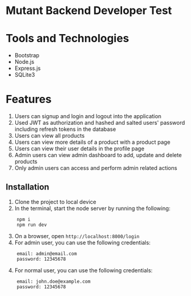 # Mutant Backend Developer Test

# Tools and Technologies

-   Bootstrap
-   Node.js
-   Express.js
-   SQLite3

# Features

1. Users can signup and login and logout into the application 
2. Used JWT as authorization and hashed and salted users' password including refresh tokens in the database
3. Users can view all products
4. Users can view more details of a product with a product page
5. Users can view their user details in the profile page
6. Admin users can view admin dashboard to add, update and delete products
7. Only admin users can access and perform admin related actions 

## Installation

1. Clone the project to local device
2. In the terminal, start the node server by running the following:

```
    npm i
    npm run dev
```

3. On a browser, open `http://localhost:8000/login`
4. For admin user, you can use the following credentials:

```
    email: admin@email.com
    password: 12345678
```
4. For normal user, you can use the following credentials:

```
    email: john.doe@example.com
    password: 12345678
```